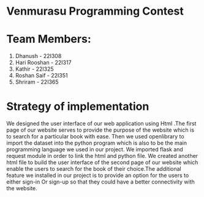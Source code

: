# Venmurasu Programming Contest
# Team Members:

1. Dhanush - 22I308
2. Hari Rooshan - 22I317
3. Kathir - 22I325
4. Roshan Saif - 22I351
5. Shriram - 22I365

# Strategy of implementation

We designed the user interface of our web application using Html .The first page of our website serves to provide the purpose of the website which is to search for a particular book with ease. Then we used openlibrary to import the dataset into the python program which is also to be the main programming language we used in our project. We imported flask  and request module in order to link the html and python file. We created another html file to build the user interface of the second page of our website which enable the users to search for the book of their choice.The additional feature we installed in our project is to provide an option for the users to either sign-in Or sign-up so that they could have a better connectivity with the website.
